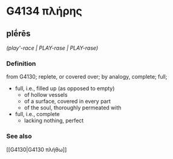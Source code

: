 # G4134 πλήρης

## plḗrēs

_(play'-race | PLAY-rase | PLAY-rase)_

### Definition

from G4130; replete, or covered over; by analogy, complete; full; 

- full, i.e., filled up (as opposed to empty)
  - of hollow vessels
  - of a surface, covered in every part
  - of the soul, thoroughly permeated with
- full, i.e., complete
  - lacking nothing, perfect

### See also

[[G4130|G4130 πλήθω]]
